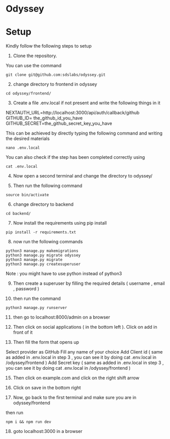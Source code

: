 # Odyssey

# Setup

Kindly follow the following steps to setup

1. Clone the repository.

You can use the command

```
git clone git@github.com:sdslabs/odyssey.git
```

2. change directory to frontend in odyssey

```
cd odyssey/frontend/
```

3. Create a file .env.local if not present and write the following things in it

NEXTAUTH_URL=http://localhost:3000/api/auth/callback/github
GITHUB_ID= the_github_id_you_have
GITHUB_SECRET=the_github_secret_key_you_have

This can be achieved by directly typing the following command and writing the desired materials

```
nano .env.local
```

You can also check if the step has been completed correctly using

```
cat .env.local
```

4. Now open a second terminal and change the directory to odyssey/

5. Then run the following command

```
source bin/activate
```

6. change directory to backend

```
cd backend/
```

7. Now install the requirements using pip install

```
pip install -r requirements.txt
```

8. now run the following commands
```
python3 manage.py makemigrations
python3 manage.py migrate odyssey
python3 manage.py migrate
python3 manage.py createsuperuser
```
Note : you might have to use python instead of python3

9. Then create a superuser by filling the required details ( username , email , password )

10. then run the command
```
python3 manage.py runserver
```

11. then go to localhost:8000/admin on a browser 

12. Then click on social applications ( in the bottom left ).  Click on add in front of it

14. Then fill the form that opens up

Select provider as GitHub
Fill any name of your choice
Add Client id ( same as added in .env.local in step 3 , you can see it by doing cat .env.local in /odyssey/frontend )
Add Secret key ( same as added in .env.local in step 3 , you can see it by doing cat .env.local in /odyssey/frontend )

15. Then click on example.com and click on the right shift arrow

16. Click on save in the bottom right

17. Now, go back to the first terminal and make sure you are in odyssey/frontend

then run

```
npm i && npm run dev
```

18. goto localhost:3000 in a browser


